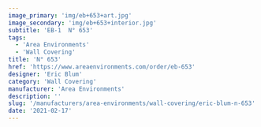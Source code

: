 ```yaml
---
image_primary: 'img/eb+653+art.jpg'
image_secondary: 'img/eb+653+interior.jpg'
subtitle: 'EB-1  N° 653'
tags:
  - 'Area Environments'
  - 'Wall Covering'
title: 'N° 653'
href: 'https://www.areaenvironments.com/order/eb-653'
designer: 'Eric Blum'
category: 'Wall Covering'
manufacturer: 'Area Environments'
description: ''
slug: '/manufacturers/area-environments/wall-covering/eric-blum-n-653'
date: '2021-02-17'
---
```

